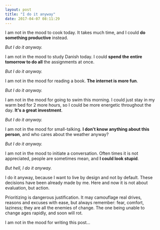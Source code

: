 ```yaml
---
layout: post
title: "I do it anyway"
date: 2017-04-07 08:11:29
---
```


I am not in the mood to cook today. It takes much time, and I could  **do something productive** instead. 

*But I do it anyway.*

I am not in the mood to study Danish today. I could **spend the entire tomorrow to do all** the assignments at once. 

*But I do it anyway.*

I am not in the mood for reading a book. **The internet is more fun**. 

*But I do it anyway.*

I am not in the mood for going to swim this morning. I could just stay in my warm bed for 2 more hours, so I could be more energetic throughout the day. **It's a great investment**.

*But I do it anyway.*

I am not in the mood for small-talking. **I don't know anything about this person**, and who cares about the weather anyway?

*But I do it anyway.*

I am not in the mood to initiate a conversation. Often times it is not appreciated, people are sometimes mean, and **I could look stupid**. 

*But hell, I do it anyway.*

I do it anyway, because I want to live by design and not by default. These decisions have been already made by me. Here and now it is not about evaluation, but action. 

Prioritizing is dangerous justification. It may camouflage real drives, reasons and excuses with ease, but always remember: fear, comfort, laziness; they are all the enemies of change. The one being unable to change ages rapidly, and soon will rot.

I am not in the mood for writing this post...